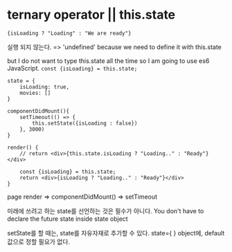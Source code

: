 # ternary operator || this.state

```
{isLoading ? "Loading" : "We are ready"}
```
실행 되지 않는다. => 'undefined' because we need to define it with this.state


but I do not want to type this.state all the time so I am going to use es6 JavaScript.
```const {isLoading} = this.state;```

```
state = {
    isLoading: true,
    movies: []
}

componentDidMount(){
    setTimeout(() => {
        this.setState({isLoading : false})
    }, 3000)
}

render() {
    // return <div>{this.state.isLoading ? "Loading.." : "Ready"}</div>
    
    const {isLoading} = this.state;
    return <div>{isLoading ? "Loading.." : "Ready"}</div>
}
```
page render => componentDidMount() => setTimeout


미래에 쓰려고 하는 state를 선언하는 것은 필수가 아니다.
You don't have to declare the future state inside state object

setState를 할 때는, state를 자유자재로 추가할 수 있다. 
state={ } object에, default 값으로 정할 필요가 없다.

